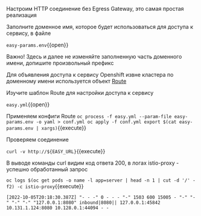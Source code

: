 Настроим HTTP соединение без Egress Gateway, это самая простая реализация

Заполните доменное имя, которое будет использоваться для доступа к сервису, в файле

`easy-params.env`{{open}}

Важно! Здесь и далее не изменяйте заполненную часть доменного имени, допишите произвольный префикс

Для объявления доступа к сервису Openshift извне кластера по доменному имени используется
объект [Route](https://docs.openshift.com/container-platform/4.7/networking/routes/route-configuration.html)

Изучите шаблон Route для настройки доступа к сервису

`easy.yml`{{open}}

Применяем конфиги Route
`oc process -f easy.yml --param-file easy-params.env -o yaml > conf.yml
oc apply -f conf.yml
export $(cat easy-params.env | xargs)`{{execute}}

Проверяем соединение

`curl -v http://${EASY_URL}`{{execute}}

В выводе команды curl видим код ответа 200, в логах istio-proxy - успешно обработанный запрос

`oc logs $(oc get pods -o name -l app=server | head -n 1 | cut -d '/' -f2) -c istio-proxy`{{execute}}

`[2022-10-05T20:18:30.387Z] "- - -" 0 - - - "-" 1503 600 15005 - "-" "-" "-" "-" "127.0.0.1:8080" inbound|8080|| 127.0.0.1:45842 10.131.1.124:8080 10.128.0.1:44094 - -`
